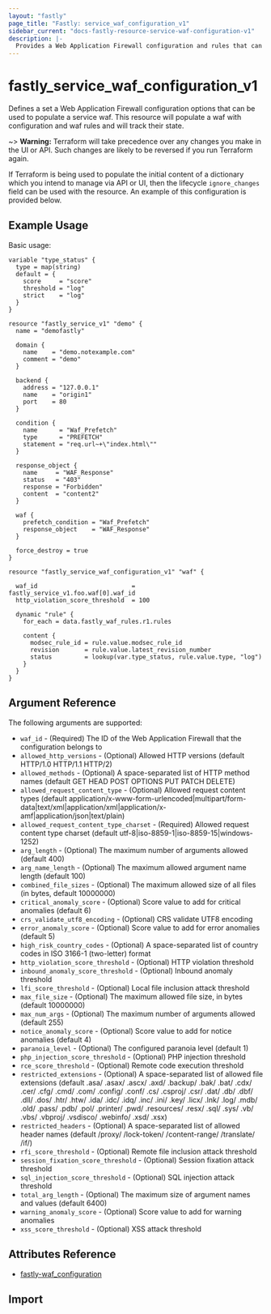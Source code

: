 ```yaml
---
layout: "fastly"
page_title: "Fastly: service_waf_configuration_v1"
sidebar_current: "docs-fastly-resource-service-waf-configuration-v1"
description: |-
  Provides a Web Application Firewall configuration and rules that can be applied to a service. 
---
```


# fastly_service_waf_configuration_v1

Defines a set a Web Application Firewall configuration options that can be used to populate a service waf.  This resource will populate a waf with configuration and waf rules and will track their state.


~> **Warning:** Terraform will take precedence over any changes you make in the UI or API. Such changes are likely to be reversed if you run Terraform again.  

If Terraform is being used to populate the initial content of a dictionary which you intend to manage via API or UI, then the lifecycle `ignore_changes` field can be used with the resource.  An example of this configuration is provided below.    


## Example Usage

Basic usage:

```hcl
variable "type_status" {
  type = map(string)
  default = {
    score     = "score"
    threshold = "log"
    strict    = "log"
  }
}

resource "fastly_service_v1" "demo" {
  name = "demofastly"

  domain {
    name    = "demo.notexample.com"
    comment = "demo"
  }

  backend {
    address = "127.0.0.1"
    name    = "origin1"
    port    = 80
  }

  condition {
    name      = "Waf_Prefetch"
    type      = "PREFETCH"
    statement = "req.url~+\"index.html\""
  }

  response_object {
    name     = "WAF_Response"
    status   = "403"
    response = "Forbidden"
    content  = "content2"
  }

  waf {
    prefetch_condition = "Waf_Prefetch"
    response_object    = "WAF_Response"
  }

  force_destroy = true
}

resource "fastly_service_waf_configuration_v1" "waf" {

  waf_id                          = fastly_service_v1.foo.waf[0].waf_id
  http_violation_score_threshold  = 100

  dynamic "rule" {
    for_each = data.fastly_waf_rules.r1.rules

    content {
      modsec_rule_id = rule.value.modsec_rule_id
      revision       = rule.value.latest_revision_number
      status         = lookup(var.type_status, rule.value.type, "log")
    }
  }
}
```

## Argument Reference

The following arguments are supported:

* `waf_id` - (Required) The ID of the Web Application Firewall that the configuration belongs to
* `allowed_http_versions` - (Optional) Allowed HTTP versions (default HTTP/1.0 HTTP/1.1 HTTP/2)
* `allowed_methods` - (Optional) A space-separated list of HTTP method names (default GET HEAD POST OPTIONS PUT PATCH DELETE)
* `allowed_request_content_type` - (Optional) Allowed request content types (default application/x-www-form-urlencoded|multipart/form-data|text/xml|application/xml|application/x-amf|application/json|text/plain)
* `allowed_request_content_type_charset` - (Required) Allowed request content type charset (default utf-8|iso-8859-1|iso-8859-15|windows-1252)
* `arg_length` - (Optional) The maximum number of arguments allowed (default 400)
* `arg_name_length` - (Optional) The maximum allowed argument name length (default 100)
* `combined_file_sizes` - (Optional) The maximum allowed size of all files (in bytes, default 10000000)
* `critical_anomaly_score` - (Optional) Score value to add for critical anomalies (default 6)
* `crs_validate_utf8_encoding` - (Optional) CRS validate UTF8 encoding
* `error_anomaly_score` - (Optional) Score value to add for error anomalies (default 5)
* `high_risk_country_codes` - (Optional) A space-separated list of country codes in ISO 3166-1 (two-letter) format
* `http_violation_score_threshold` - (Optional) HTTP violation threshold
* `inbound_anomaly_score_threshold` - (Optional) Inbound anomaly threshold
* `lfi_score_threshold` - (Optional) Local file inclusion attack threshold
* `max_file_size` - (Optional) The maximum allowed file size, in bytes (default 10000000)
* `max_num_args` - (Optional) The maximum number of arguments allowed (default 255)
* `notice_anomaly_score` - (Optional) Score value to add for notice anomalies (default 4)
* `paranoia_level` - (Optional) The configured paranoia level (default 1)
* `php_injection_score_threshold` - (Optional) PHP injection threshold
* `rce_score_threshold` - (Optional) Remote code execution threshold
* `restricted_extensions` - (Optional) A space-separated list of allowed file extensions (default .asa/ .asax/ .ascx/ .axd/ .backup/ .bak/ .bat/ .cdx/ .cer/ .cfg/ .cmd/ .com/ .config/ .conf/ .cs/ .csproj/ .csr/ .dat/ .db/ .dbf/ .dll/ .dos/ .htr/ .htw/ .ida/ .idc/ .idq/ .inc/ .ini/ .key/ .licx/ .lnk/ .log/ .mdb/ .old/ .pass/ .pdb/ .pol/ .printer/ .pwd/ .resources/ .resx/ .sql/ .sys/ .vb/ .vbs/ .vbproj/ .vsdisco/ .webinfo/ .xsd/ .xsx)
* `restricted_headers` - (Optional) A space-separated list of allowed header names (default /proxy/ /lock-token/ /content-range/ /translate/ /if/)
* `rfi_score_threshold` - (Optional) Remote file inclusion attack threshold
* `session_fixation_score_threshold` - (Optional) Session fixation attack threshold
* `sql_injection_score_threshold` - (Optional) SQL injection attack threshold
* `total_arg_length` - (Optional) The maximum size of argument names and values (default 6400)
* `warning_anomaly_score` - (Optional) Score value to add for warning anomalies
* `xss_score_threshold` - (Optional) XSS attack threshold


## Attributes Reference

* [fastly-waf_configuration](https://docs.fastly.com/api/ngwaf#api-section-ngwaf_firewall_versions)

## Import
 
